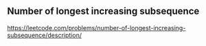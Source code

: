 ## Number of longest increasing subsequence
https://leetcode.com/problems/number-of-longest-increasing-subsequence/description/
